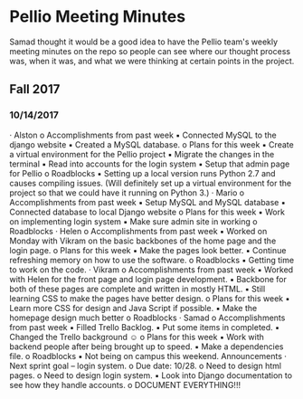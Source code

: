 # Pellio Meeting Minutes 

Samad thought it would be a good idea to have the Pellio team's weekly meeting minutes on the repo so people can see where our thought process was, when it was, and what we were thinking at certain points in the project.

## Fall 2017

### 10/14/2017

·	Alston 
  o	Accomplishments from past week
    ▪ Connected MySQL to the django website
    ▪ Created a MySQL database.
  o	Plans for this week 
    ▪ Create a virtual environment for the Pellio project
    ▪	Migrate the changes in the terminal
    ▪	Read into accounts for the login system
    ▪	Setup that admin page for Pellio
  o	Roadblocks 
    ▪	Setting up a local version runs Python 2.7 and causes compiling issues. (Will definitely set up a virtual environment for the project so that we could have it running on Python 3.)
 · Mario
  o	Accomplishments from past week
    ▪	Setup MySQL and MySQL database
    ▪	Connected database to local Django website
  o	Plans for this week 
    ▪	Work on implementing login system
    ▪	Make sure admin site in working
  o	Roadblocks 
 ·	Helen 
  o	Accomplishments from past week
    ▪	Worked on Monday with Vikram on the basic backbones of the home page and the login page.
  o	Plans for this week 
    ▪	Make the pages look better.
    ▪	Continue refreshing memory on how to use the software.
  o	Roadblocks
    ▪	Getting time to work on the code.
 ·  Vikram 
  o	Accomplishments from past week
    ▪ Worked with Helen for the front page and login page development.
    ▪ Backbone for both of these pages are complete and written in mostly HTML.
    ▪ Still learning CSS to make the pages have better design.
  o	Plans for this week 
    ▪	Learn more CSS for design and Java Script if possible.
    ▪	Make the homepage design much better
  o	Roadblocks 
 · Samad
  o	Accomplishments from past week
    ▪	Filled Trello Backlog. 
    ▪	Put some items in completed. 
    ▪	Changed the Trello background ☺ 
  o	Plans for this week 
    ▪	Work with backend people after being brought up to speed. 
    ▪	Make a dependencies file. 
  o	Roadblocks 
    ▪	Not being on campus this weekend. 
Announcements 
·	Next sprint goal – login system. 
    o	Due date: 10/28. 
    o	Need to design html pages. 
    o	Need to design login system. 
  ▪	Look into Django documentation to see how they handle accounts. 
    o	DOCUMENT EVERYTHING!!!
